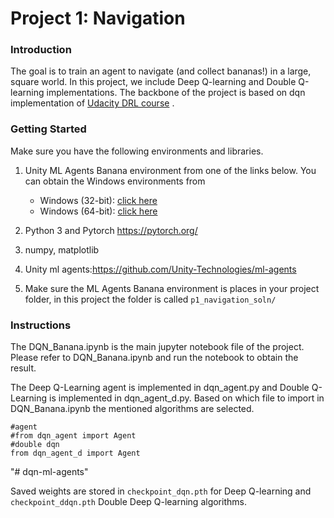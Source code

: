 
# Project 1: Navigation

### Introduction

The goal is to train an agent to navigate (and collect bananas!) in a large, square world. In this project, we include Deep Q-learning and Double Q-learning implementations. 
The backbone of the project is based on dqn implementation of [Udacity DRL course](https://github.com/udacity/deep-reinforcement-learning/tree/master/dqn) .

### Getting Started

Make sure you have the following environments and libraries.

1. Unity ML Agents Banana environment from one of the links below. You can obtain the Windows environments from
    - Windows (32-bit): [click here](https://s3-us-west-1.amazonaws.com/udacity-drlnd/P1/Banana/Banana_Windows_x86.zip)
    - Windows (64-bit): [click here](https://s3-us-west-1.amazonaws.com/udacity-drlnd/P1/Banana/Banana_Windows_x86_64.zip)

2. Python 3 and Pytorch https://pytorch.org/

3. numpy, matplotlib

4. Unity ml agents:https://github.com/Unity-Technologies/ml-agents

5. Make sure the ML Agents Banana environment is places in your project folder, in this project the folder is called `p1_navigation_soln/`

### Instructions

The DQN_Banana.ipynb is the main jupyter notebook file of the project. Please refer to DQN_Banana.ipynb and run the notebook to obtain the result.


The Deep Q-Learning agent is implemented in dqn_agent.py and Double Q-Learning is implemented in dqn_agent_d.py. Based on which file to import in DQN_Banana.ipynb the mentioned algorithms are selected.


```
#agent
#from dqn_agent import Agent 
#double dqn
from dqn_agent_d import Agent 
```

"# dqn-ml-agents" 

Saved weights are stored in ```checkpoint_dqn.pth``` for Deep Q-learning and ```checkpoint_ddqn.pth``` Double Deep Q-learning algorithms.